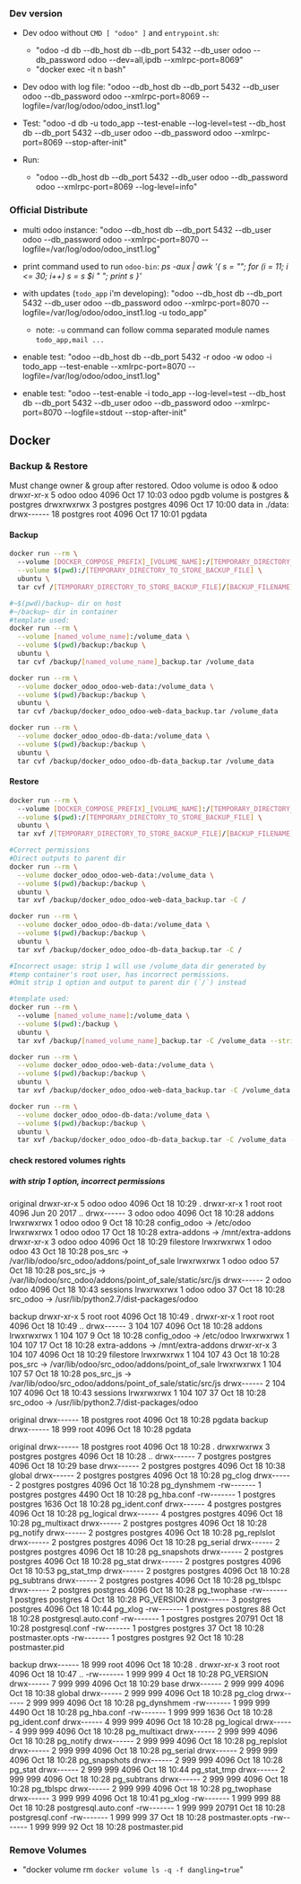 ### Dev version ###

- Dev odoo without `CMD [ "odoo" ]` and `entrypoint.sh`: 
  - "odoo -d db --db_host db --db_port 5432 --db_user odoo --db_password odoo --dev=all,ipdb --xmlrpc-port=8069"
  - "docker exec -it n bash"

- Dev odoo with log file: "odoo --db_host db --db_port 5432 --db_user odoo --db_password odoo --xmlrpc-port=8069 --logfile=/var/log/odoo/odoo_inst1.log"

- Test: "odoo -d db -u todo_app --test-enable --log-level=test --db_host db --db_port 5432 --db_user odoo --db_password odoo --xmlrpc-port=8069 --stop-after-init"

- Run: 
  - "odoo --db_host db --db_port 5432 --db_user odoo --db_password odoo --xmlrpc-port=8069 --log-level=info"

### Official Distribute ###

- multi odoo instance: "odoo --db_host db --db_port 5432 --db_user odoo --db_password odoo --xmlrpc-port=8070 --logfile=/var/log/odoo/odoo_inst1.log"

- print command used to run `odoo-bin`: *ps -aux | awk '{ s = ""; for (i = 11; i <= 30; i++) s = s $i " "; print s }'*

- with updates (`todo_app` i'm developing): "odoo --db_host db --db_port 5432 --db_user odoo --db_password odoo --xmlrpc-port=8070 --logfile=/var/log/odoo/odoo_inst1.log -u todo_app"

  - note: `-u` command can follow comma separated module names
    `todo_app,mail ...`
  
- enable test: "odoo --db_host db --db_port 5432 -r odoo -w odoo -i todo_app --test-enable --xmlrpc-port=8070 --logfile=/var/log/odoo/odoo_inst1.log"
  
- enable test: "odoo --test-enable -i todo_app --log-level=test --db_host db --db_port 5432 --db_user odoo --db_password odoo --xmlrpc-port=8070 --logfile=stdout --stop-after-init"

## Docker ##

### Backup & Restore ###

Must change owner & group after restored.
Odoo volume is odoo & odoo
  drwxr-xr-x 5 odoo odoo 4096 Oct 17 10:03 odoo
pgdb volume is postgres & postgres
  drwxrwxrwx 3 postgres postgres 4096 Oct 17 10:00 data
  in ./data:
    drwx------ 18 postgres root     4096 Oct 17 10:01 pgdata

#### Backup ####

```bash
docker run --rm \ 
  --volume [DOCKER_COMPOSE_PREFIX]_[VOLUME_NAME]:/[TEMPORARY_DIRECTORY_TO_STORE_VOLUME_DATA] \
  --volume $(pwd):/[TEMPORARY_DIRECTORY_TO_STORE_BACKUP_FILE] \
  ubuntu \
  tar cvf /[TEMPORARY_DIRECTORY_TO_STORE_BACKUP_FILE]/[BACKUP_FILENAME].tar /[TEMPORARY_DIRECTORY_TO_STORE_VOLUME_DATA]
```

```bash
#~$(pwd)/backup~ dir on host
#~/backup~ dir in container
#template used:
docker run --rm \
  --volume [named_volume_name]:/volume_data \
  --volume $(pwd)/backup:/backup \
  ubuntu \
  tar cvf /backup/[named_volume_name]_backup.tar /volume_data

docker run --rm \
  --volume docker_odoo_odoo-web-data:/volume_data \
  --volume $(pwd)/backup:/backup \
  ubuntu \
  tar cvf /backup/docker_odoo_odoo-web-data_backup.tar /volume_data

docker run --rm \
  --volume docker_odoo_odoo-db-data:/volume_data \
  --volume $(pwd)/backup:/backup \
  ubuntu \
  tar cvf /backup/docker_odoo_odoo-db-data_backup.tar /volume_data

```

#### Restore ####

```bash
docker run --rm \ 
  --volume [DOCKER_COMPOSE_PREFIX]_[VOLUME_NAME]:/[TEMPORARY_DIRECTORY_STORING_EXTRACTED_BACKUP] \
  --volume $(pwd):/[TEMPORARY_DIRECTORY_TO_STORE_BACKUP_FILE] \
  ubuntu \
  tar xvf /[TEMPORARY_DIRECTORY_TO_STORE_BACKUP_FILE]/[BACKUP_FILENAME].tar -C /[TEMPORARY_DIRECTORY_STORING_EXTRACTED_BACKUP] --strip 1
```

```bash
#Correct permissions
#Direct outputs to parent dir
docker run --rm \
  --volume docker_odoo_odoo-web-data:/volume_data \
  --volume $(pwd)/backup:/backup \
  ubuntu \
  tar xvf /backup/docker_odoo_odoo-web-data_backup.tar -C /

docker run --rm \
  --volume docker_odoo_odoo-db-data:/volume_data \
  --volume $(pwd)/backup:/backup \
  ubuntu \
  tar xvf /backup/docker_odoo_odoo-db-data_backup.tar -C /
```



```bash
#Incorrect usage: strip 1 will use /volume_data dir generated by
#temp container's root user, has incorrect permissions.
#Omit strip 1 option and output to parent dir (`/`) instead

#template used:
docker run --rm \ 
  --volume [named_volume_name]:/volume_data \
  --volume $(pwd):/backup \
  ubuntu \
  tar xvf /backup/[named_volume_name]_backup.tar -C /volume_data --strip 1

docker run --rm \
  --volume docker_odoo_odoo-web-data:/volume_data \
  --volume $(pwd)/backup:/backup \
  ubuntu \
  tar xvf /backup/docker_odoo_odoo-web-data_backup.tar -C /volume_data --strip 1

docker run --rm \
  --volume docker_odoo_odoo-db-data:/volume_data \
  --volume $(pwd)/backup:/backup \
  ubuntu \
  tar xvf /backup/docker_odoo_odoo-db-data_backup.tar -C /volume_data --strip 1
```

#### check restored volumes rights ####

##### with strip 1 option, incorrect permissions #####

  original
  drwxr-xr-x 5 odoo odoo 4096 Oct 18 10:29 .
  drwxr-xr-x 1 root root 4096 Jun 20  2017 ..
  drwx------ 3 odoo odoo 4096 Oct 18 10:28 addons
  lrwxrwxrwx 1 odoo odoo    9 Oct 18 10:28 config_odoo -> /etc/odoo
  lrwxrwxrwx 1 odoo odoo   17 Oct 18 10:28 extra-addons -> /mnt/extra-addons
  drwxr-xr-x 3 odoo odoo 4096 Oct 18 10:29 filestore
  lrwxrwxrwx 1 odoo odoo   43 Oct 18 10:28 pos_src -> /var/lib/odoo/src_odoo/addons/point_of_sale
  lrwxrwxrwx 1 odoo odoo   57 Oct 18 10:28 pos_src_js -> /var/lib/odoo/src_odoo/addons/point_of_sale/static/src/js
  drwx------ 2 odoo odoo 4096 Oct 18 10:43 sessions
  lrwxrwxrwx 1 odoo odoo   37 Oct 18 10:28 src_odoo -> /usr/lib/python2.7/dist-packages/odoo

  backup
  drwxr-xr-x 5 root root 4096 Oct 18 10:49 .
  drwxr-xr-x 1 root root 4096 Oct 18 10:49 ..
  drwx------ 3  104  107 4096 Oct 18 10:28 addons
  lrwxrwxrwx 1  104  107    9 Oct 18 10:28 config_odoo -> /etc/odoo
  lrwxrwxrwx 1  104  107   17 Oct 18 10:28 extra-addons -> /mnt/extra-addons
  drwxr-xr-x 3  104  107 4096 Oct 18 10:29 filestore
  lrwxrwxrwx 1  104  107   43 Oct 18 10:28 pos_src -> /var/lib/odoo/src_odoo/addons/point_of_sale
  lrwxrwxrwx 1  104  107   57 Oct 18 10:28 pos_src_js -> /var/lib/odoo/src_odoo/addons/point_of_sale/static/src/js
  drwx------ 2  104  107 4096 Oct 18 10:43 sessions
  lrwxrwxrwx 1  104  107   37 Oct 18 10:28 src_odoo -> /usr/lib/python2.7/dist-packages/odoo


  original
  drwx------ 18 postgres root     4096 Oct 18 10:28 pgdata
  backup
  drwx------ 18  999 root 4096 Oct 18 10:28 pgdata

  original
  drwx------ 18 postgres root      4096 Oct 18 10:28 .
  drwxrwxrwx  3 postgres postgres  4096 Oct 18 10:28 ..
  drwx------  7 postgres postgres  4096 Oct 18 10:29 base
  drwx------  2 postgres postgres  4096 Oct 18 10:38 global
  drwx------  2 postgres postgres  4096 Oct 18 10:28 pg_clog
  drwx------  2 postgres postgres  4096 Oct 18 10:28 pg_dynshmem
  -rw-------  1 postgres postgres  4490 Oct 18 10:28 pg_hba.conf
  -rw-------  1 postgres postgres  1636 Oct 18 10:28 pg_ident.conf
  drwx------  4 postgres postgres  4096 Oct 18 10:28 pg_logical
  drwx------  4 postgres postgres  4096 Oct 18 10:28 pg_multixact
  drwx------  2 postgres postgres  4096 Oct 18 10:28 pg_notify
  drwx------  2 postgres postgres  4096 Oct 18 10:28 pg_replslot
  drwx------  2 postgres postgres  4096 Oct 18 10:28 pg_serial
  drwx------  2 postgres postgres  4096 Oct 18 10:28 pg_snapshots
  drwx------  2 postgres postgres  4096 Oct 18 10:28 pg_stat
  drwx------  2 postgres postgres  4096 Oct 18 10:53 pg_stat_tmp
  drwx------  2 postgres postgres  4096 Oct 18 10:28 pg_subtrans
  drwx------  2 postgres postgres  4096 Oct 18 10:28 pg_tblspc
  drwx------  2 postgres postgres  4096 Oct 18 10:28 pg_twophase
  -rw-------  1 postgres postgres     4 Oct 18 10:28 PG_VERSION
  drwx------  3 postgres postgres  4096 Oct 18 10:44 pg_xlog
  -rw-------  1 postgres postgres    88 Oct 18 10:28 postgresql.auto.conf
  -rw-------  1 postgres postgres 20791 Oct 18 10:28 postgresql.conf
  -rw-------  1 postgres postgres    37 Oct 18 10:28 postmaster.opts
  -rw-------  1 postgres postgres    92 Oct 18 10:28 postmaster.pid

  backup
  drwx------ 18  999 root  4096 Oct 18 10:28 .
  drwxr-xr-x  3 root root  4096 Oct 18 10:47 ..
  -rw-------  1  999  999     4 Oct 18 10:28 PG_VERSION
  drwx------  7  999  999  4096 Oct 18 10:29 base
  drwx------  2  999  999  4096 Oct 18 10:38 global
  drwx------  2  999  999  4096 Oct 18 10:28 pg_clog
  drwx------  2  999  999  4096 Oct 18 10:28 pg_dynshmem
  -rw-------  1  999  999  4490 Oct 18 10:28 pg_hba.conf
  -rw-------  1  999  999  1636 Oct 18 10:28 pg_ident.conf
  drwx------  4  999  999  4096 Oct 18 10:28 pg_logical
  drwx------  4  999  999  4096 Oct 18 10:28 pg_multixact
  drwx------  2  999  999  4096 Oct 18 10:28 pg_notify
  drwx------  2  999  999  4096 Oct 18 10:28 pg_replslot
  drwx------  2  999  999  4096 Oct 18 10:28 pg_serial
  drwx------  2  999  999  4096 Oct 18 10:28 pg_snapshots
  drwx------  2  999  999  4096 Oct 18 10:28 pg_stat
  drwx------  2  999  999  4096 Oct 18 10:44 pg_stat_tmp
  drwx------  2  999  999  4096 Oct 18 10:28 pg_subtrans
  drwx------  2  999  999  4096 Oct 18 10:28 pg_tblspc
  drwx------  2  999  999  4096 Oct 18 10:28 pg_twophase
  drwx------  3  999  999  4096 Oct 18 10:41 pg_xlog
  -rw-------  1  999  999    88 Oct 18 10:28 postgresql.auto.conf
  -rw-------  1  999  999 20791 Oct 18 10:28 postgresql.conf
  -rw-------  1  999  999    37 Oct 18 10:28 postmaster.opts
  -rw-------  1  999  999    92 Oct 18 10:28 postmaster.pid
### Remove Volumes ###
- "docker volume rm `docker volume ls -q -f dangling=true`"

